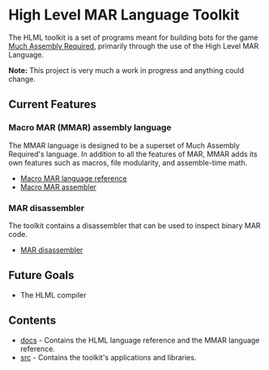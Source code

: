 # High Level MAR Language Toolkit

The HLML toolkit is a set of programs meant for building bots for the game [Much Assembly Required](https://github.com/simon987/Much-Assembly-Required), primarily through the use of the High Level MAR Language.

**Note:** This project is very much a work in progress and anything could change.

## Current Features

### Macro MAR (MMAR) assembly language
The MMAR language is designed to be a superset of Much Assembly Required's language. In addition to all the features of MAR, MMAR adds its own features such as macros, file modularity, and assemble-time math.

- [Macro MAR language reference](./docs/mmar)
- [Macro MAR assembler](./src/mmar_assembler)

### MAR disassembler
The toolkit contains a disassembler that can be used to inspect binary MAR code.

- [MAR disassembler](./src/mar_disassembler)

## Future Goals
- The HLML compiler

## Contents
- [docs](./docs) - Contains the HLML language reference and the MMAR language reference.
- [src](./src) - Contains the toolkit's applications and libraries.